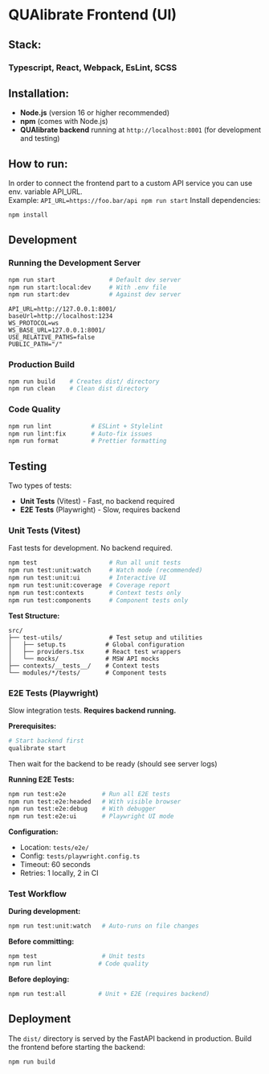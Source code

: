 # QUAlibrate Frontend (UI)

## Stack:

### Typescript, React, Webpack, EsLint, SCSS

## Installation:
- **Node.js** (version 16 or higher recommended)
- **npm** (comes with Node.js)
- **QUAlibrate backend** running at `http://localhost:8001` (for development and testing)

## How to run:

In order to connect the frontend part to a custom API service you can use env.
variable API_URL.  
Example: `API_URL=https://foo.bar/api npm run start`
Install dependencies:

```bash
npm install
```

## Development

### Running the Development Server

```bash
npm run start               # Default dev server
npm run start:local:dev     # With .env file
npm run start:dev           # Against dev server
```

```env
API_URL=http://127.0.0.1:8001/
baseUrl=http://localhost:1234
WS_PROTOCOL=ws
WS_BASE_URL=127.0.0.1:8001/
USE_RELATIVE_PATHS=false
PUBLIC_PATH="/"
```

### Production Build

```bash
npm run build    # Creates dist/ directory
npm run clean    # Clean dist directory
```

### Code Quality

```bash
npm run lint           # ESLint + Stylelint
npm run lint:fix       # Auto-fix issues
npm run format         # Prettier formatting
```

## Testing

Two types of tests:
- **Unit Tests** (Vitest) - Fast, no backend required
- **E2E Tests** (Playwright) - Slow, requires backend

### Unit Tests (Vitest)

Fast tests for development. No backend required.

```bash
npm test                    # Run all unit tests
npm run test:unit:watch     # Watch mode (recommended)
npm run test:unit:ui        # Interactive UI
npm run test:unit:coverage  # Coverage report
npm run test:contexts       # Context tests only
npm run test:components     # Component tests only
```

**Test Structure:**
```
src/
├── test-utils/             # Test setup and utilities
│   ├── setup.ts           # Global configuration
│   ├── providers.tsx      # React test wrappers
│   └── mocks/             # MSW API mocks
├── contexts/__tests__/    # Context tests
└── modules/*/tests/       # Component tests
```

### E2E Tests (Playwright)

Slow integration tests. **Requires backend running.**

**Prerequisites:**
```bash
# Start backend first
qualibrate start
```

Then wait for the backend to be ready (should see server logs)

**Running E2E Tests:**
```bash
npm run test:e2e          # Run all E2E tests
npm run test:e2e:headed   # With visible browser
npm run test:e2e:debug    # With debugger
npm run test:e2e:ui       # Playwright UI mode
```

**Configuration:**
- Location: `tests/e2e/`
- Config: `tests/playwright.config.ts`
- Timeout: 60 seconds
- Retries: 1 locally, 2 in CI

### Test Workflow

**During development:**
```bash
npm run test:unit:watch   # Auto-runs on file changes
```

**Before committing:**
```bash
npm test                  # Unit tests
npm run lint             # Code quality
```

**Before deploying:**
```bash
npm run test:all         # Unit + E2E (requires backend)
```

## Deployment

The `dist/` directory is served by the FastAPI backend in production. Build the frontend before starting the backend:

```bash
npm run build
```
